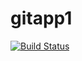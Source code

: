 # gitapp1
[![Build Status](https://dev.azure.com/nnamdiembagwu/AgileProject/_apis/build/status/nnamdimbagwu.gitapp1?branchName=master)](https://dev.azure.com/nnamdiembagwu/AgileProject/_build/latest?definitionId=17&branchName=master)
